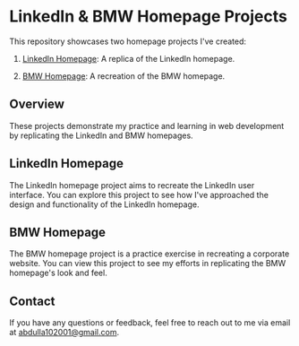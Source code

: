 # LinkedIn & BMW Homepage Projects

This repository showcases two homepage projects I've created:

1. [LinkedIn Homepage](/linkedin-homepage/): A replica of the LinkedIn homepage.

2. [BMW Homepage](/bmw-homepage/): A recreation of the BMW homepage.

## Overview

These projects demonstrate my practice and learning in web development by replicating the LinkedIn and BMW homepages.

## LinkedIn Homepage

The LinkedIn homepage project aims to recreate the LinkedIn user interface. You can explore this project to see how I've approached the design and functionality of the LinkedIn homepage.

## BMW Homepage

The BMW homepage project is a practice exercise in recreating a corporate website. You can view this project to see my efforts in replicating the BMW homepage's look and feel.

## Contact

If you have any questions or feedback, feel free to reach out to me via email at [abdulla102001@gmail.com](mailto:abdulla102001@gmail.com).
